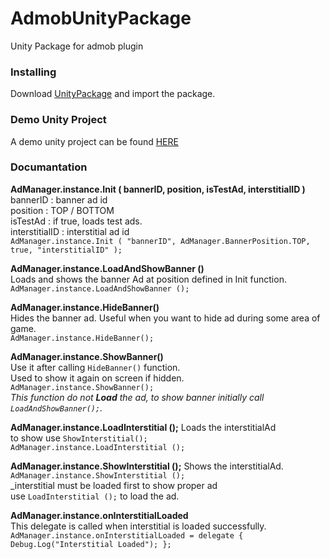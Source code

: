 # AdmobUnityPackage
Unity Package for admob plugin

### Installing
Download [UnityPackage](https://github.com/Yash-Kansagara/AdmobUnityPackage) and import the package.

### Demo Unity Project
A demo unity project can be found [HERE](https://github.com/Yash-Kansagara/AdmobAds)

### Documantation

**AdManager.instance.Init ( bannerID, position, isTestAd, interstitialID )**  
bannerID : banner ad id  
position : TOP / BOTTOM  
isTestAd : if true, loads test ads.  
interstitialID : interstitial ad id  
`AdManager.instance.Init ( "bannerID", AdManager.BannerPosition.TOP, true, "interstitialID" );`  


**AdManager.instance.LoadAndShowBanner ()**  
Loads and shows the banner Ad at position defined in Init function.  
`AdManager.instance.LoadAndShowBanner ();`  


**AdManager.instance.HideBanner()**  
Hides the banner ad.  Useful when you want to hide ad during some area of game.  
`AdManager.instance.HideBanner();`  


**AdManager.instance.ShowBanner()**  
Use it after calling `HideBanner()` function.  
Used to show it again on screen if hidden.  
`AdManager.instance.ShowBanner();`  
_This function do not **Load** the ad, to show banner initially call `LoadAndShowBanner();`._  


**AdManager.instance.LoadInterstitial ();**
Loads the interstitialAd  
to show  use `ShowInterstitial();`  
`AdManager.instance.LoadInterstitial ();`  


**AdManager.instance.ShowInterstitial ();**
Shows the interstitialAd.    
`AdManager.instance.ShowInterstitial ();`  
_interstitial must be loaded first to show proper ad  
use `LoadInterstitial ();` to load the ad.  


**AdManager.instance.onInterstitialLoaded**  
This delegate is called when interstitial is loaded successfully.  
`AdManager.instance.onInterstitialLoaded = delegate { Debug.Log("Interstitial Loaded");	};`  


